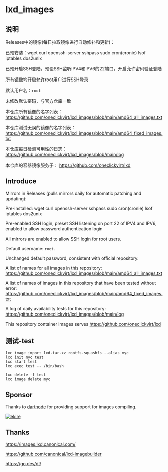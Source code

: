 # lxd_images


## 说明

Releases中的镜像(每日拉取镜像进行自动修补和更新)：

已预安装：wget curl openssh-server sshpass sudo cron(cronie) lsof iptables dos2unix

已预开启SSH登陆，预设SSH监听IPV4和IPV6的22端口，开启允许密码验证登陆

所有镜像均开启允许root用户进行SSH登录

默认用户名：```root```

未修改默认密码，与官方仓库一致

本仓库所有镜像的名字列表：https://github.com/oneclickvirt/lxd_images/blob/main/amd64_all_images.txt

本仓库测试无误的镜像的名字列表：https://github.com/oneclickvirt/lxd_images/blob/main/amd64_fixed_images.txt

本仓库每日检测可用性的日志：https://github.com/oneclickvirt/lxd_images/blob/main/log

本仓库的容器镜像服务于： https://github.com/oneclickvirt/lxd

## Introduce

Mirrors in Releases (pulls mirrors daily for automatic patching and updating):

Pre-installed: wget curl openssh-server sshpass sudo cron(cronie) lsof iptables dos2unix

Pre-enabled SSH login, preset SSH listening on port 22 of IPV4 and IPV6, enabled to allow password authentication login

All mirrors are enabled to allow SSH login for root users.

Default username: ```root```.

Unchanged default password, consistent with official repository.

A list of names for all images in this repository: https://github.com/oneclickvirt/lxd_images/blob/main/amd64_all_images.txt

A list of names of images in this repository that have been tested without error: https://github.com/oneclickvirt/lxd_images/blob/main/amd64_fixed_images.txt

A log of daily availability tests for this repository: https://github.com/oneclickvirt/lxd_images/blob/main/log

This repository container images serves https://github.com/oneclickvirt/lxd

## 测试-test

```
lxc image import lxd.tar.xz rootfs.squashfs --alias myc
lxc init myc test
lxc start test
lxc exec test -- /bin/bash
```

```
lxc delete -f test
lxc image delete myc
```

## Sponsor

Thanks to [dartnode](https://dartnode.com/?via=server) for providing support for images compiling.

<a href="https://dartnode.com/?via=server" target="_blank">
  <img src="https://snaju.com/assets/img/logo_dark.svg" alt="ekire">
</a>

## Thanks

https://images.lxd.canonical.com/

https://github.com/canonical/lxd-imagebuilder

https://go.dev/dl/

